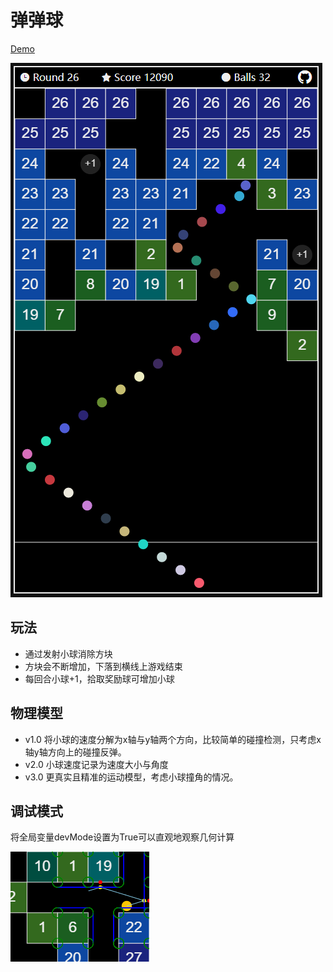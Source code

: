 # 弹弹球
[Demo](https://linyibin97.github.io/bounce-ball/)

![preview](https://raw.githubusercontent.com/linyibin97/bounce-ball/master/figure.png)

## 玩法
- 通过发射小球消除方块
- 方块会不断增加，下落到横线上游戏结束
- 每回合小球+1，拾取奖励球可增加小球

## 物理模型
- v1.0 将小球的速度分解为x轴与y轴两个方向，比较简单的碰撞检测，只考虑x轴y轴方向上的碰撞反弹。
- v2.0 小球速度记录为速度大小与角度
- v3.0 更真实且精准的运动模型，考虑小球撞角的情况。

## 调试模式
将全局变量devMode设置为True可以直观地观察几何计算

![collision](https://raw.githubusercontent.com/linyibin97/bounce-ball/master/collision.png)
